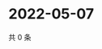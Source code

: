 # 2022-05-07

共 0 条

<!-- BEGIN WEIBO -->
<!-- 最后更新时间 Sat May 07 2022 16:20:23 GMT+0800 (China Standard Time) -->

<!-- END WEIBO -->
